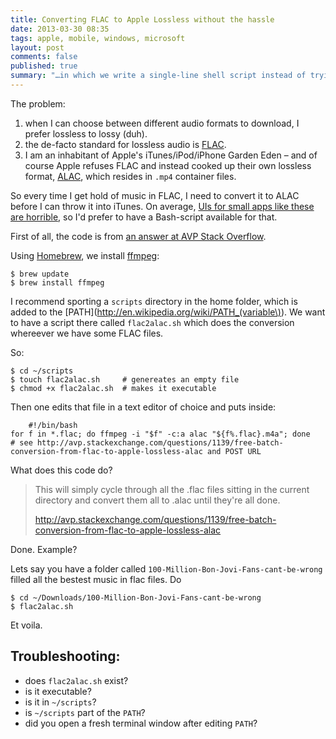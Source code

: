 ```yaml
---
title: Converting FLAC to Apple Lossless without the hassle
date: 2013-03-30 08:35
tags: apple, mobile, windows, microsoft
layout: post
comments: false
published: true
summary: "…in which we write a single-line shell script instead of trying out ugly converter apps."
---
```


The problem:

1. when I can choose between different audio formats to download, I prefer lossless to lossy (duh).
2. the de-facto standard for lossless audio is [FLAC][flac].
3. I am an inhabitant of Apple's iTunes/iPod/iPhone Garden Eden – and of course Apple refuses FLAC and instead cooked up their own lossless format, [ALAC][alac], which resides in `.mp4` container files.

So every time I get hold of music in FLAC, I need to convert it to ALAC before I can throw it into iTunes. On average, [UIs for small apps like these are horrible][googlesearchflactoalac], so I'd prefer to have a Bash-script available for that.

First of all, the code is from [an answer at AVP Stack Overflow](http://avp.stackexchange.com/questions/1139/free-batch-conversion-from-flac-to-apple-lossless-alac).

Using [Homebrew](http://mxcl.github.com/homebrew/), we install [ffmpeg](http://ffmpeg.org/):

    $ brew update
    $ brew install ffmpeg
    
I recommend sporting a `scripts` directory in the home folder, which is added to the [PATH](http://en.wikipedia.org/wiki/PATH_(variable\)). We want to have a script there called `flac2alac.sh` which does the conversion whereever we have some FLAC files.

So:

    $ cd ~/scripts
    $ touch flac2alac.sh     # genereates an empty file
    $ chmod +x flac2alac.sh  # makes it executable

Then one edits that file in a text editor of choice and puts inside:

		#!/bin/bash
    for f in *.flac; do ffmpeg -i "$f" -c:a alac "${f%.flac}.m4a"; done
    # see http://avp.stackexchange.com/questions/1139/free-batch-conversion-from-flac-to-apple-lossless-alac and POST URL

What does this code do?

> This will simply cycle through all the .flac files sitting in the current directory and convert them all to .alac until they're all done.
>
> <http://avp.stackexchange.com/questions/1139/free-batch-conversion-from-flac-to-apple-lossless-alac>
    
Done. Example?

Lets say you have a folder called `100-Million-Bon-Jovi-Fans-cant-be-wrong` filled all the bestest music in flac files. Do

    $ cd ~/Downloads/100-Million-Bon-Jovi-Fans-cant-be-wrong
    $ flac2alac.sh
    
Et voila.

## Troubleshooting:

- does `flac2alac.sh` exist?
- is it executable?
- is it in `~/scripts`?
- is `~/scripts` part of the `PATH`?
- did you open a fresh terminal window after editing `PATH`?


[humantaskswitch]: http://www.joelonsoftware.com/articles/fog0000000022.html
[onethingwell]: http://en.wikipedia.org/wiki/Unix_philosophy#McIlroy:_A_Quarter_Century_of_Unix
[flac]: http://en.wikipedia.org/wiki/Flac
[alac]: http://en.wikipedia.org/wiki/Alac
[googlesearchflactoalac]: https://www.google.de/search?q=mac+convert+flac+to+alac&hl=de&source=lnms&tbm=isch&sa=X&ei=qPZNUfznM4n6PNaggPgO&ved=0CAcQ_AUoAQ&biw=1095&bih=726